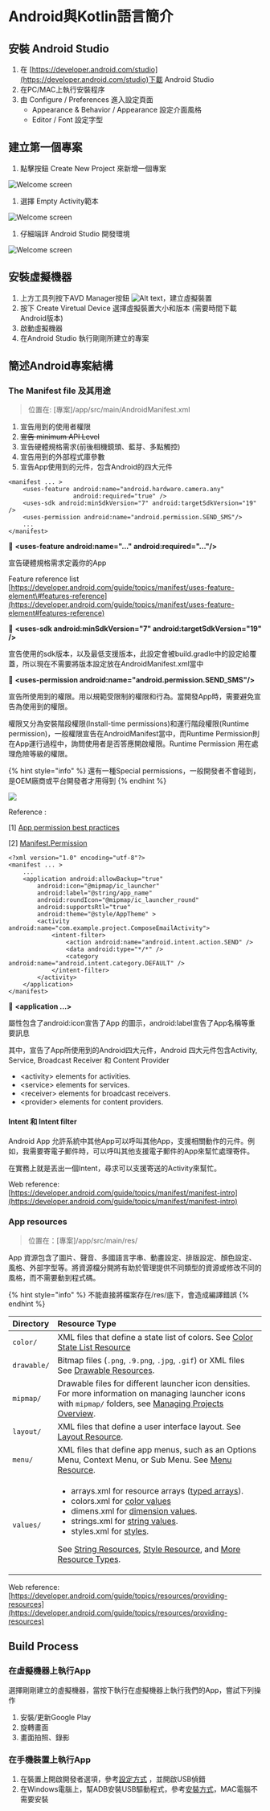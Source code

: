 # Android與Kotlin語言簡介

## 安裝 Android Studio

1. 在 [https://developer.android.com/studio](https://developer.android.com/studio)下載 Android Studio 
2. 在PC/MAC上執行安裝程序
3. 由 Configure / Preferences 進入設定頁面
   * Appearance & Behavior / Appearance 設定介面風格
   * Editor / Font 設定字型

## 建立第一個專案

1. 點擊按鈕 Create New Project 來新增一個專案

![Welcome screen](.gitbook/assets/welcome.png)

1. 選擇 Empty Activity範本

![Welcome screen](.gitbook/assets/select-template.png)

1. 仔細端詳 Android Studio 開發環境

![Welcome screen](.gitbook/assets/empty_activity.png)

## 安裝虛擬機器

1. 上方工具列按下AVD Manager按鈕 ![Alt text](.gitbook/assets/avd-manager.png)，建立虛擬裝置
2. 按下 Create Viretual Device 選擇虛擬裝置大小和版本 \(需要時間下載Android版本\)
3. 啟動虛擬機器
4. 在Android Studio 執行剛剛所建立的專案

## 簡述Android專案結構

### The Manifest file 及其用途

> 位置在: \[專案\]/app/src/main/AndroidManifest.xml

1. 宣告用到的使用者權限
2. ~~宣告 minimum API Level~~
3. 宣告硬體規格需求\(前後相機鏡頭、藍芽、多點觸控\)
4. 宣告用到的外部程式庫參數
5. 宣告App使用到的元件，包含Android的四大元件

```markup
<manifest ... >
    <uses-feature android:name="android.hardware.camera.any"
                  android:required="true" />
    <uses-sdk android:minSdkVersion="7" android:targetSdkVersion="19" />
    <uses-permission android:name="android.permission.SEND_SMS"/>
    ...
</manifest>
```



🚩 **&lt;uses-feature android:name="..." android:required="..."/&gt;**

宣告硬體規格需求定義你的App

Feature reference list [https://developer.android.com/guide/topics/manifest/uses-feature-element\#features-reference](https://developer.android.com/guide/topics/manifest/uses-feature-element#features-reference)

🚩 **&lt;uses-sdk android:minSdkVersion="7" android:targetSdkVersion="19" /&gt;**

宣告使用的sdk版本，以及最低支援版本，此設定會被build.gradle中的設定給覆蓋，所以現在不需要將版本設定放在AndroidManifest.xml當中

🚩 **&lt;uses-permission android:name="android.permission.SEND\_SMS"/&gt;**

宣告所使用到的權限。用以規範受限制的權限和行為。當開發App時，需要避免宣告為使用到的權限。

權限又分為安裝階段權限\(Install-time permissions\)和運行階段權限\(Runtime permission\)，一般權限宣告在AndroidManifest當中，而Runtime Permission則在App運行過程中，詢問使用者是否答應開啟權限。Runtime Permission 用在處理危險等級的權限。

{% hint style="info" %}
還有一種Special permissions，一般開發者不會碰到，是OEM廠商或平台開發者才用得到
{% endhint %}

![](.gitbook/assets/workflow-overview.svg)

Reference :

\[1\] [App permission best practices](https://developer.android.com/training/permissions/usage-notes)

\[2\] [Manifest.Permission](https://developer.android.com/reference/android/Manifest.permission)

```markup
<?xml version="1.0" encoding="utf-8"?>
<manifest ... >
    ...
    <application android:allowBackup="true"
        android:icon="@mipmap/ic_launcher"
        android:label="@string/app_name"
        android:roundIcon="@mipmap/ic_launcher_round"
        android:supportsRtl="true"
        android:theme="@style/AppTheme" >
        <activity android:name="com.example.project.ComposeEmailActivity">
            <intent-filter>
                <action android:name="android.intent.action.SEND" />
                <data android:type="*/*" />
                <category android:name="android.intent.category.DEFAULT" />
            </intent-filter>
        </activity>
    </application>
</manifest>
```

🚩 **&lt;application ...&gt;**

屬性包含了android:icon宣告了App 的圖示，android:label宣告了App名稱等重要訊息

其中，宣告了App所使用到的Android四大元件，Android 四大元件包含Activity, Service, Broadcast Receiver 和 Content Provider

* &lt;activity&gt; elements for activities.
* &lt;service&gt; elements for services.
* &lt;receiver&gt; elements for broadcast receivers.
* &lt;provider&gt; elements for content providers.

#### Intent 和 Intent filter

Android App 允許系統中其他App可以呼叫其他App，支援相關動作的元件。例如，我需要寄電子郵件時，可以呼叫其他支援電子郵件的App來幫忙處理寄件。

在實務上就是丟出一個Intent，尋求可以支援寄送的Activity來幫忙。

Web reference: [https://developer.android.com/guide/topics/manifest/manifest-intro](https://developer.android.com/guide/topics/manifest/manifest-intro)

### App resources

> 位置在：\[專案\]/app/src/main/res/

App 資源包含了圖片、聲音、多國語言字串、動畫設定、排版設定、顏色設定、風格、外部字型等。將資源檔分開將有助於管理提供不同類型的資源或修改不同的風格，而不需要動到程式碼。

{% hint style="info" %}
不能直接將檔案存在/res/底下，會造成編譯錯誤
{% endhint %}

<table>
  <thead>
    <tr>
      <th style="text-align:left">Directory</th>
      <th style="text-align:left">Resource Type</th>
    </tr>
  </thead>
  <tbody>
    <tr>
      <td style="text-align:left"><code>color/</code>
      </td>
      <td style="text-align:left">XML files that define a state list of colors. See <a href="https://developer.android.com/guide/topics/resources/color-list-resource">Color State List Resource</a>
      </td>
    </tr>
    <tr>
      <td style="text-align:left"><code>drawable/</code>
      </td>
      <td style="text-align:left">Bitmap files (<code>.png</code>, <code>.9.png</code>, <code>.jpg</code>, <code>.gif</code>)
        or XML files See <a href="https://developer.android.com/guide/topics/resources/drawable-resource">Drawable Resources</a>.</td>
    </tr>
    <tr>
      <td style="text-align:left"><code>mipmap/</code>
      </td>
      <td style="text-align:left">Drawable files for different launcher icon densities. For more information
        on managing launcher icons with <code>mipmap/</code> folders, see <a href="https://developer.android.com/tools/projects#mipmap">Managing Projects Overview</a>.</td>
    </tr>
    <tr>
      <td style="text-align:left"><code>layout/</code>
      </td>
      <td style="text-align:left">XML files that define a user interface layout. See <a href="https://developer.android.com/guide/topics/resources/layout-resource">Layout Resource</a>.</td>
    </tr>
    <tr>
      <td style="text-align:left"><code>menu/</code>
      </td>
      <td style="text-align:left">XML files that define app menus, such as an Options Menu, Context Menu,
        or Sub Menu. See <a href="https://developer.android.com/guide/topics/resources/menu-resource">Menu Resource</a>.</td>
    </tr>
    <tr>
      <td style="text-align:left"><code>values/</code>
      </td>
      <td style="text-align:left">
        <ul>
          <li>arrays.xml for resource arrays (<a href="https://developer.android.com/guide/topics/resources/more-resources#TypedArray">typed arrays</a>).</li>
          <li>colors.xml for <a href="https://developer.android.com/guide/topics/resources/more-resources#Color">color values</a>
          </li>
          <li>dimens.xml for <a href="https://developer.android.com/guide/topics/resources/more-resources#Dimension">dimension values</a>.</li>
          <li>strings.xml for <a href="https://developer.android.com/guide/topics/resources/string-resource">string values</a>.</li>
          <li>styles.xml for <a href="https://developer.android.com/guide/topics/resources/style-resource">styles</a>.</li>
        </ul>
        <p>See <a href="https://developer.android.com/guide/topics/resources/string-resource">String Resources</a>,
          <a
          href="https://developer.android.com/guide/topics/resources/style-resource">Style Resource</a>, and <a href="https://developer.android.com/guide/topics/resources/more-resources">More Resource Types</a>.</p>
      </td>
    </tr>
  </tbody>
</table>

Web reference: [https://developer.android.com/guide/topics/resources/providing-resources](https://developer.android.com/guide/topics/resources/providing-resources)



## Build Process

### 在虛擬機器上執行App

選擇剛剛建立的虛擬機器，當按下執行在虛擬機器上執行我們的App，嘗試下列操作

1. 安裝/更新Google Play
2. 旋轉畫面
3. 畫面拍照、錄影

### 在手機裝置上執行App

1. 在裝置上開啟開發者選項，參考[設定方式](https://developer.android.com/studio/debug/dev-options) ，並開啟USB偵錯
2. 在Windows電腦上，幫ADB安裝USB驅動程式，參考[安裝方式](https://developer.android.com/studio/run/device)，MAC電腦不需要安裝




